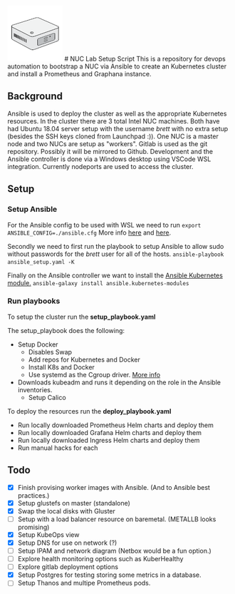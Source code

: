 <img src="generic_PC_intel-NUC.svg" width="124" height="124">
# NUC Lab Setup Script
This is a repository for devops automation to bootstrap a NUC via Ansible to create an Kubernetes cluster and install a Prometheus and Graphana instance.

## Background
Ansible is used to deploy the cluster as well as the appropriate Kubernetes resources.
In the cluster there are 3 total Intel NUC machines. 
Both have had Ubuntu 18.04 server setup with the username *brett* with no extra setup (besides the SSH keys cloned from Launchpad :)).
One NUC is a master node and two NUCs are setup as "workers".
Gitlab is used as the git repository. Possibly it will be mirrored to Github.
Development and the Ansible controller is done via a Windows desktop using VSCode WSL integration.
Currently nodeports are used to access the cluster.

## Setup
### Setup Ansible
For the Ansible config to be used with WSL we need to run `export ANSIBLE_CONFIG=./ansible.cfg` 
More info [here](https://docs.ansible.com/ansible/latest/reference_appendices/config.html#avoiding-security-risks-with-ansible-cfg-in-the-current-directory) and [here](https://www.asyncdrink.com/blog/ansible-on-windows).

Secondly we need to first run the playbook to setup Ansible to allow sudo without passwords for the *brett* user for all of the hosts.
`ansible-playbook ansible_setup.yaml -K`

Finally on the Ansible controller we want to install the [Ansible Kubernetes module.](https://docs.ansible.com/ansible/latest/scenario_guides/guide_kubernetes.html)
`ansible-galaxy install ansible.kubernetes-modules`

### Run playbooks
To setup the cluster run the **setup_playbook.yaml**

The setup_playbook does the following:
- Setup Docker
  - Disables Swap
  - Add repos for Kubernetes and Docker
  - Install K8s and Docker
  - Use systemd as the Cgroup driver. [More info](https://kubernetes.io/docs/setup/production-environment/container-runtimes/#cgroup-drivers)
- Downloads kubeadm and runs it depending on the role in the Ansible inventories.
  - Setup Calico

To deploy the resources run the **deploy_playbook.yaml**

- Run locally downloaded Prometheus Helm charts and deploy them
- Run locally downloaded Grafana Helm charts and deploy them
- Run locally downloaded Ingress Helm charts and deploy them
- Run manual hacks for each


## Todo
- [x] Finish provising worker images with Ansible. (And to Ansible best practices.)
- [x] Setup glustefs on master (standalone)
- [x] Swap the local disks with Gluster
- [ ] Setup with a load balancer resource on baremetal. (METALLB looks promising)
- [x] Setup KubeOps view
- [x] Setup DNS for use on network (?)
- [ ] Setup IPAM and network diagram (Netbox would be a fun option.)
- [ ] Explore health monitoring options such as KuberHealthy
- [ ] Explore gitlab deployment options
- [x] Setup Postgres for testing storing some metrics in a database.
- [ ] Setup Thanos and multipe Prometheus pods.